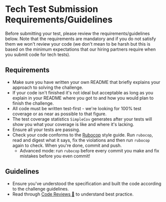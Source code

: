 Tech Test Submission Requirements/Guidelines
===========================================

Before submitting your test, please review the requirements/guidelines below. Note that the requirements are mandatory and if you do not satisfy them we won't review your code (we don't mean to be harsh but this is based on the minimum expectations that our hiring partners require when you submit code for tech tests).

Requirements
------

* Make sure you have written your own README that briefly explains your approach to solving the challenge.
* If your code isn't finished it's not ideal but acceptable as long as you explain in your README where you got to and how you would plan to finish the challenge.
* All code must be written test-first - we're looking for 100% test coverage or as near as possible to that figure.
* The test coverage statistics `SimpleCov` generates after your tests will show you what your coverage is like and where it's lacking.
* Ensure all your tests are passing.
* Check your code conforms to the [Rubocop](https://github.com/bbatsov/rubocop) style guide. Run `rubocop`, read and digest what it says, fix the violations and then run `rubocop` again to check. When you're done, commit and push.
  * Advanced mode: run `rubocop` before every commit you make and fix mistakes before you even commit!

Guidelines
-------

* Ensure you've understood the specification and built the code according to the challenge guidelines.
* Read through [Code Reviews&nbsp;:pill:](https://github.com/makersacademy/course/blob/master/pills/code_reviews.md) to understand best practice.
